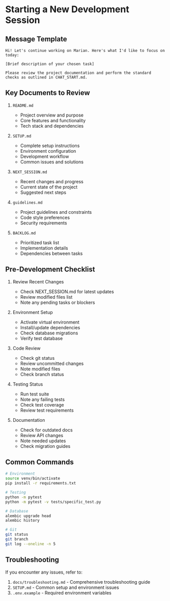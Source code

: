 # Starting a New Development Session

## Message Template
```
Hi! Let's continue working on Marian. Here's what I'd like to focus on today:

[Brief description of your chosen task]

Please review the project documentation and perform the standard checks as outlined in CHAT_START.md.
```

## Key Documents to Review
1. `README.md`
   - Project overview and purpose
   - Core features and functionality
   - Tech stack and dependencies

2. `SETUP.md`
   - Complete setup instructions
   - Environment configuration
   - Development workflow
   - Common issues and solutions

3. `NEXT_SESSION.md`
   - Recent changes and progress
   - Current state of the project
   - Suggested next steps

4. `guidelines.md`
   - Project guidelines and constraints
   - Code style preferences
   - Security requirements

5. `BACKLOG.md`
   - Prioritized task list
   - Implementation details
   - Dependencies between tasks

## Pre-Development Checklist
1. Review Recent Changes
   - Check NEXT_SESSION.md for latest updates
   - Review modified files list
   - Note any pending tasks or blockers

2. Environment Setup
   - Activate virtual environment
   - Install/update dependencies
   - Check database migrations
   - Verify test database

3. Code Review
   - Check git status
   - Review uncommitted changes
   - Note modified files
   - Check branch status

4. Testing Status
   - Run test suite
   - Note any failing tests
   - Check test coverage
   - Review test requirements

5. Documentation
   - Check for outdated docs
   - Review API changes
   - Note needed updates
   - Check migration guides

## Common Commands
```bash
# Environment
source venv/bin/activate
pip install -r requirements.txt

# Testing
python -m pytest
python -m pytest -v tests/specific_test.py

# Database
alembic upgrade head
alembic history

# Git
git status
git branch
git log --oneline -n 5
```

## Troubleshooting
If you encounter any issues, refer to:
1. `docs/troubleshooting.md` - Comprehensive troubleshooting guide
2. `SETUP.md` - Common setup and environment issues
3. `.env.example` - Required environment variables
